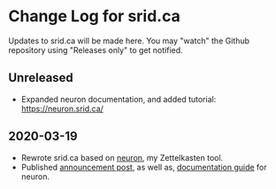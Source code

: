 # Change Log for srid.ca

Updates to srid.ca will be made here. You may "watch" the Github repository using "Releases only" to get notified.

## Unreleased

- Expanded neuron documentation, and added tutorial: https://neuron.srid.ca/

## 2020-03-19

- Rewrote srid.ca based on [neuron](https://neuron.srid.ca/), my Zettelkasten tool.
- Published [announcement post](https://www.srid.ca/2010101.html), as well as, [documentation guide](https://neuron.srid.ca/) for neuron.
